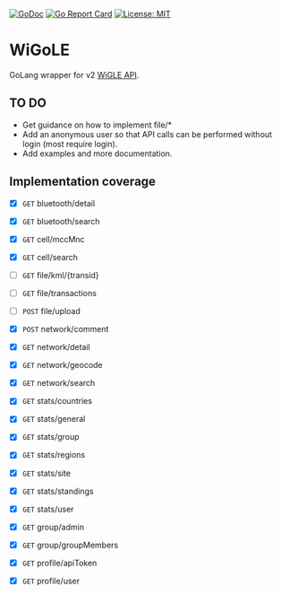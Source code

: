 [![GoDoc](https://godoc.org/gitlab.com/MicahParks/wigole?status.svg)](https://godoc.org/gitlab.com/MicahParks/wigole) [![Go Report Card](https://goreportcard.com/badge/gitlab.com/MicahParks/wigole)](https://goreportcard.com/report/gitlab.com/MicahParks/wigole) [![License: MIT](https://img.shields.io/badge/License-MIT-blue.svg)](https://opensource.org/licenses/MIT)
# WiGoLE

GoLang wrapper for v2 [WiGLE API](https://api.wigle.net/swagger).

## TO DO
* Get guidance on how to implement file/*
* Add an anonymous user so that API calls can be performed without login (most require login).
* Add examples and more documentation.

## Implementation coverage
- [x] `GET` bluetooth/detail
- [x] `GET` bluetooth/search
- [x] `GET` cell/mccMnc
- [x] `GET` cell/search
- [ ] `GET` file/kml/{transid}
- [ ] `GET` file/transactions
- [ ] `POST` file/upload
- [x] `POST` network/comment
- [x] `GET` network/detail
- [x] `GET` network/geocode
- [x] `GET` network/search
- [x] `GET` stats/countries
- [x] `GET` stats/general
- [x] `GET` stats/group
- [x] `GET` stats/regions
- [x] `GET` stats/site
- [x] `GET` stats/standings
- [x] `GET` stats/user
- [x] `GET` group/admin
- [x] `GET` group/groupMembers
- [x] `GET` profile/apiToken
- [x] `GET` profile/user
 
